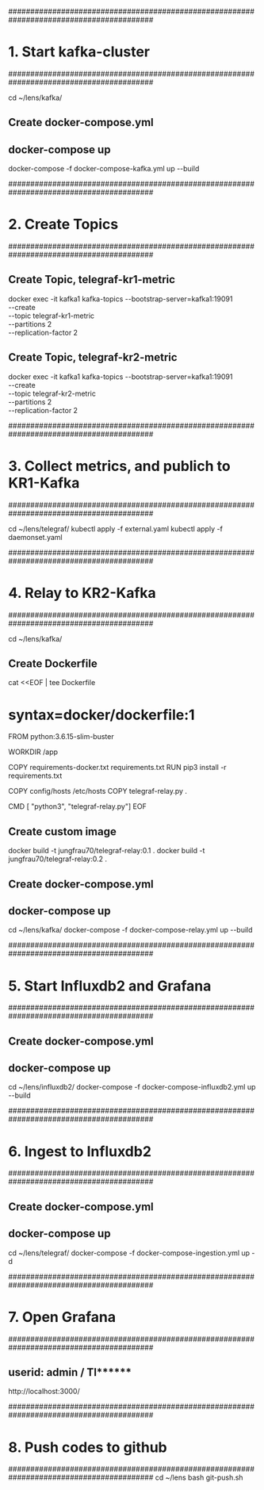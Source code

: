 
#########################################################################################
# 1. Start kafka-cluster
#########################################################################################

cd ~/lens/kafka/

## Create docker-compose.yml

## docker-compose up
docker-compose -f docker-compose-kafka.yml up --build


#########################################################################################
# 2. Create Topics
#########################################################################################


## Create Topic, telegraf-kr1-metric
docker exec -it kafka1 kafka-topics --bootstrap-server=kafka1:19091 \
                                    --create \
                                    --topic telegraf-kr1-metric \
                                    --partitions 2 \
                                    --replication-factor 2

## Create Topic, telegraf-kr2-metric
docker exec -it kafka1 kafka-topics --bootstrap-server=kafka1:19091 \
                                    --create \
                                    --topic telegraf-kr2-metric \
                                    --partitions 2 \
                                    --replication-factor 2


#########################################################################################
# 3. Collect metrics, and publich to KR1-Kafka
#########################################################################################

cd ~/lens/telegraf/
kubectl apply -f external.yaml
kubectl apply -f daemonset.yaml


#########################################################################################
# 4. Relay to KR2-Kafka
#########################################################################################

cd ~/lens/kafka/

## Create Dockerfile
cat <<EOF | tee Dockerfile
# syntax=docker/dockerfile:1
FROM python:3.6.15-slim-buster

WORKDIR /app

COPY requirements-docker.txt requirements.txt
RUN pip3 install -r requirements.txt

COPY config/hosts /etc/hosts
COPY telegraf-relay.py .

CMD [ "python3", "telegraf-relay.py"]
EOF

## Create custom image
docker build -t jungfrau70/telegraf-relay:0.1 .
docker build -t jungfrau70/telegraf-relay:0.2 .

## Create docker-compose.yml

## docker-compose up
cd ~/lens/kafka/
docker-compose -f docker-compose-relay.yml up --build


#########################################################################################
# 5. Start Influxdb2 and Grafana
#########################################################################################

## Create docker-compose.yml

## docker-compose up
cd ~/lens/influxdb2/
docker-compose -f docker-compose-influxdb2.yml up --build


#########################################################################################
# 6. Ingest to Influxdb2
#########################################################################################

## Create docker-compose.yml

## docker-compose up
cd ~/lens/telegraf/
docker-compose -f docker-compose-ingestion.yml up -d


#########################################################################################
# 7. Open Grafana
#########################################################################################

## userid: admin / Tl******
http://localhost:3000/


#########################################################################################
# 8. Push codes to github
#########################################################################################
cd ~/lens
bash git-push.sh 
